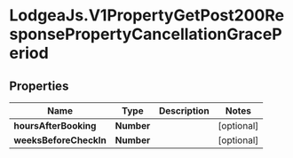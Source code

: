 # LodgeaJs.V1PropertyGetPost200ResponsePropertyCancellationGracePeriod

## Properties

Name | Type | Description | Notes
------------ | ------------- | ------------- | -------------
**hoursAfterBooking** | **Number** |  | [optional] 
**weeksBeforeCheckIn** | **Number** |  | [optional] 


